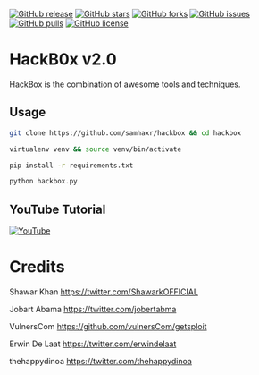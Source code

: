 [![GitHub release](https://img.shields.io/badge/release-v2.0-brightgreen?style=flat-square)](https://github.com/samhaxr/hackbox/releases/tag/1.1.2)
[![GitHub stars](https://img.shields.io/github/stars/samhaxr/hackbox?style=flat-square)](https://github.com/samhaxr/hackbox/stargazers)
[![GitHub forks](https://img.shields.io/github/forks/samhaxr/hackbox?style=flat-square)](https://github.com/samhaxr/hackbox/network)
[![GitHub issues](https://img.shields.io/github/issues/samhaxr/hackbox?style=flat-square)](https://github.com/samhaxr/hackbox/issues)
[![GitHub pulls](https://img.shields.io/github/issues-pr/samhaxr/hackbox?style=flat-square)](https://github.com/samhaxr/hackbox/pulls)
[![GitHub license](https://img.shields.io/github/license/samhaxr/hackbox?style=flat-square)](https://github.com/samhaxr/hackbox/blob/main/LICENSE)

# HackB0x v2.0

HackBox is the combination of awesome tools and techniques.

## Usage

```bash
git clone https://github.com/samhaxr/hackbox && cd hackbox

virtualenv venv && source venv/bin/activate

pip install -r requirements.txt

python hackbox.py
```

## YouTube Tutorial

[![YouTube](/docs/hackbox.jpg)](https://www.youtube.com/watch?v=VasXpDko0VE)

# Credits

Shawar Khan <https://twitter.com/ShawarkOFFICIAL>

Jobart Abama <https://twitter.com/jobertabma>

VulnersCom <https://github.com/vulnersCom/getsploit>

Erwin De Laat <https://twitter.com/erwindelaat>

thehappydinoa <https://twitter.com/thehappydinoa>

